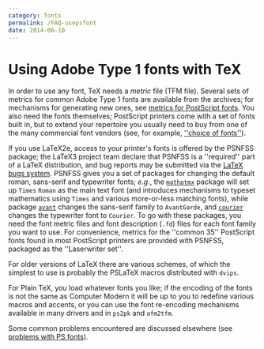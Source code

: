 ```yaml
---
category: fonts
permalink: /FAQ-usepsfont
date: 2014-06-10
---
```


# Using Adobe Type 1 fonts with TeX

In order to use any font, TeX needs a
_metric_ file (TFM file).  Several sets of metrics for
common Adobe Type 1 fonts are
available from the archives; for mechanisms for generating new ones,
see [metrics for PostScript fonts](/FAQ-metrics).  You
also need the fonts themselves; PostScript printers come with a set of
fonts built in, but to extend your repertoire you usually
need to buy from one of the many commercial font vendors (see, for
example, [''choice of fonts''](/FAQ-psfchoice)).

If you use LaTeX2e, access to your printer's fonts is offered by the
PSNFSS package; the LaTeX3 project team declare that
PSNFSS is a ''required'' part of a LaTeX distribution, and
bug reports may be submitted via the 
[LaTeX bugs system](/FAQ-latexbug). 
PSNFSS gives you a set of packages for changing the default
roman, sans-serif and typewriter fonts; _e.g_., the
[`mathptmx`](https://ctan.org/pkg/mathptmx) package will set up `Times`
`Roman` as the main text font (and introduces mechanisms to
typeset mathematics using `Times` and various more-or-less
matching fonts),  while package [`avant`](https://ctan.org/pkg/psnfss) changes the sans-serif
family to `AvantGarde`, and [`courier`](https://ctan.org/pkg/psnfss) changes the
typewriter font to `Courier`.  To go with these
packages, you need the font metric files
and font description (`.fd`) files for each font family you
want to use.  For convenience,
metrics for the ''common 35'' PostScript fonts found in most PostScript printers
are provided with PSNFSS, packaged as the ''Laserwriter set''.

For older versions of LaTeX there are various schemes, of which the
simplest to use is probably the PSLaTeX macros distributed with
`dvips`.

For Plain TeX, you load whatever fonts you like; if the encoding of
the fonts is not the same as Computer Modern it will be up to you to
redefine various macros and accents, or you can use the font
re-encoding mechanisms available in many drivers and in
`ps2pk` and `afm2tfm`.

Some common problems encountered are discussed elsewhere
(see [problems with PS fonts](/FAQ-psfontprob)).

